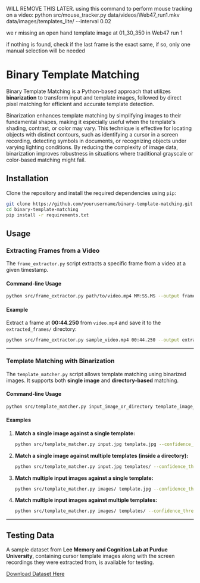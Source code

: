 WILL REMOVE THIS LATER. using this command to perform mouse tracking on a video: python src/mouse_tracker.py data/videos/Web47_run1.mkv data/images/templates_lite/ --interval 0.02

we r missing an open hand template image at 01_30_350 in Web47 run 1

if nothing is found, check if the last frame is the exact same, if so, only one manual selection will be needed

# Binary Template Matching

Binary Template Matching is a Python-based approach that utilizes **binarization** to transform input and template images, followed by direct pixel matching for efficient and accurate template detection.

Binarization enhances template matching by simplifying images to their fundamental shapes, making it especially useful when the template's shading, contrast, or color may vary. This technique is effective for locating objects with distinct contours, such as identifying a cursor in a screen recording, detecting symbols in documents, or recognizing objects under varying lighting conditions. By reducing the complexity of image data, binarization improves robustness in situations where traditional grayscale or color-based matching might fail.

## Installation

Clone the repository and install the required dependencies using `pip`:

```bash
git clone https://github.com/yourusername/binary-template-matching.git
cd binary-template-matching
pip install -r requirements.txt
```

## Usage

### Extracting Frames from a Video

The `frame_extractor.py` script extracts a specific frame from a video at a given timestamp.

#### Command-line Usage

```bash
python src/frame_extractor.py path/to/video.mp4 MM:SS.MS --output frames/
```

#### Example

Extract a frame at **00:44.250** from `video.mp4` and save it to the `extracted_frames/` directory:

```bash
python src/frame_extractor.py sample_video.mp4 00:44.250 --output extracted_frames
```

---

### Template Matching with Binarization

The `template_matcher.py` script allows template matching using binarized images. It supports both **single image** and **directory-based** matching.

#### Command-line Usage

```bash
python src/template_matcher.py input_image_or_directory template_image_or_directory --confidence_threshold 0.90 --white_threshold 200 --output results/
```

#### Examples

1. **Match a single image against a single template:**

   ```bash
   python src/template_matcher.py input.jpg template.jpg --confidence_threshold 0.90 --white_threshold 200 --output results/
   ```

2. **Match a single image against multiple templates (inside a directory):**

   ```bash
   python src/template_matcher.py input.jpg templates/ --confidence_threshold 0.90 --white_threshold 200 --output results/
   ```

3. **Match multiple input images against a single template:**

   ```bash
   python src/template_matcher.py images/ template.jpg --confidence_threshold 0.90 --white_threshold 200 --output results/
   ```

4. **Match multiple input images against multiple templates:**

   ```bash
   python src/template_matcher.py images/ templates/ --confidence_threshold 0.90 --white_threshold 200 --output results/
   ```

---

## Testing Data

A sample dataset from **Lee Memory and Cognition Lab at Purdue University**, containing cursor template images along with the screen recordings they were extracted from, is available for testing.

[Download Dataset Here](https://drive.google.com/drive/folders/1z6H-jSOXbFHEh0YNDAoG9efRs2j1vyI7?usp=drive_link)
